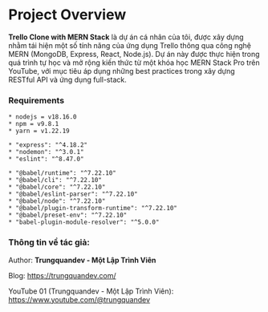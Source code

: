 # Project Overview

**Trello Clone with MERN Stack** là dự án cá nhân của tôi, được xây dựng nhằm tái hiện một số tính năng của ứng dụng Trello thông qua công nghệ MERN (MongoDB, Express, React, Node.js). Dự án này được thực hiện trong quá trình tự học và mở rộng kiến thức từ một khóa học MERN Stack Pro trên YouTube, với mục tiêu áp dụng những best practices trong xây dựng RESTful API và ứng dụng full-stack.

### Requirements

```
* nodejs = v18.16.0
* npm = v9.8.1
* yarn = v1.22.19

* "express": "^4.18.2"
* "nodemon": "^3.0.1"
* "eslint": "^8.47.0"

* "@babel/runtime": "^7.22.10"
* "@babel/cli": "^7.22.10"
* "@babel/core": "^7.22.10"
* "@babel/eslint-parser": "^7.22.10"
* "@babel/node": "^7.22.10"
* "@babel/plugin-transform-runtime": "^7.22.10"
* "@babel/preset-env": "^7.22.10"
* "babel-plugin-module-resolver": "^5.0.0"
```

### Thông tin về tác giả:

Author: **Trungquandev - Một Lập Trình Viên**

Blog: https://trungquandev.com/

YouTube 01 (Trungquandev - Một Lập Trình Viên): https://www.youtube.com/@trungquandev


